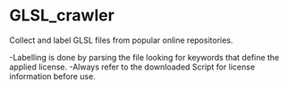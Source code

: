 # GLSL_crawler
Collect and label GLSL files from popular online repositories.

-Labelling is done by parsing the file looking for keywords that define the applied license.
-Always refer to the downloaded Script for license information before use.
